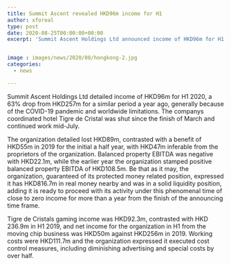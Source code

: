 ```yaml
---
title: Summit Ascent revealed HKD96m income for H1
author: xforeal 
type: post
date: 2020-08-25T00:00:00+00:00
excerpt: 'Summit Ascent Holdings Ltd announced income of HKD96m for H1 2020, a 63&amp;percnt; drop from HKD257m for a similar period a year ago, generally because of the COVID-19 pandemic and worldwide restrictions '


image : images/news/2020/08/hongkong-2.jpg
categories:
  - news

---
```

Summit Ascent Holdings Ltd detailed income of HKD96m for H1 2020, a 63&percnt; drop from HKD257m for a similar period a year ago, generally because of the COVID-19 pandemic and worldwide limitations. The companys coordinated hotel Tigre de Cristal was shut since the finish of March and continued work mid-July. 

The organization detailed lost HKD89m, contrasted with a benefit of HKD55m in 2019 for the initial a half year, with HKD47m inferable from the proprietors of the organization. Balanced property EBITDA was negative with HKD22.1m, while the earlier year the organization stamped positive balanced property EBITDA of HKD108.5m. Be that as it may, the organization, guaranteed of its protected money related position, expressed it has HKD816.7m in real money nearby and was in a solid liquidity position, adding it is ready to proceed with its activity under this phenomenal time of close to zero income for more than a year from the finish of the announcing time frame. 

Tigre de Cristals gaming income was HKD92.3m, contrasted with HKD 236.9m in H1 2019, and net income for the organization in H1 from the moving chip business was HKD50m against HKD256m in 2019. Working costs were HKD111.7m and the organization expressed it executed cost control measures, including diminishing advertising and special costs by over half.